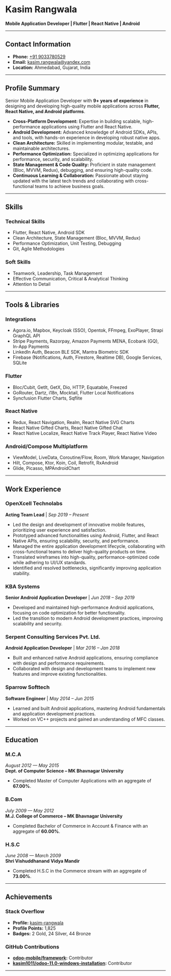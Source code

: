 # Kasim Rangwala  
**Mobile Application Developer | Flutter | React Native | Android**  

---

## Contact Information  
- **Phone:** [+91 9033780529](tel:+919033780529)  
- **Email:** [kasim.rangwala@yandex.com](mailto:kasim.rangwala@yandex.com)  
- **Location:** Ahmedabad, Gujarat, India  

---

## Profile Summary  
Senior Mobile Application Developer with **9+ years of experience** in designing and developing high-quality mobile applications across **Flutter, React Native, and Android platforms**.  

- **Cross-Platform Development:** Expertise in building scalable, high-performance applications using Flutter and React Native.  
- **Android Development:** Advanced knowledge of Android SDKs, APIs, and tools, with hands-on experience in developing robust native apps.  
- **Clean Architecture:** Skilled in implementing modular, testable, and maintainable architectures.  
- **Performance Optimization:** Specialized in optimizing applications for performance, security, and scalability.  
- **State Management & Code Quality:** Proficient in state management (Bloc, MVVM, Redux), debugging, and ensuring high-quality code.  
- **Continuous Learning & Collaboration:** Passionate about staying updated with the latest tech trends and collaborating with cross-functional teams to achieve business goals.  

---

## Skills  
### Technical Skills  
- Flutter, React Native, Android SDK  
- Clean Architecture, State Management (Bloc, MVVM, Redux)  
- Performance Optimization, Unit Testing, Debugging  
- Git, Agile Methodologies  

### Soft Skills  
- Teamwork, Leadership, Task Management  
- Effective Communication, Critical & Analytical Thinking  
- Attention to Detail  

---

## Tools & Libraries  
### Integrations  
- Agora.io, Mapbox, Keycloak (SSO), Opentok, FFmpeg, ExoPlayer, Strapi GraphQL API  
- Stripe Payments, Razorpay, Amazon Payments MENA, Ecobank (GQ), In-App Payments  
- LinkedIn Auth, Beacon BLE SDK, Mantra Biometric SDK  
- Firebase (Notifications, Auth, Firestore, Realtime DB), Google Services, SQLite  

### Flutter  
- Bloc/Cubit, GetIt, GetX, Dio, HTTP, Equatable, Freezed  
- GoRouter, Dartz, i18n, Mocktail, Flutter Local Notifications  
- Syncfusion Flutter Charts, Sqflite  

### React Native  
- Redux, React Navigation, Realm, React Native SVG Charts  
- React Native Gifted Charts, React Native Gifted Chat  
- React Native Localize, React Native Track Player, React Native Video  

### Android/Compose Multiplatform  
- ViewModel, LiveData, Coroutine/Flow, Room, Work Manager, Navigation  
- Hilt, Compose, Ktor, Koin, Coil, Retrofit, RxAndroid  
- Glide, Picasso, MPAndroidChart  

---

## Work Experience  

### OpenXcell Technolabs  
**Acting Team Lead** | *Sep 2019 – Present*  
- Led the design and development of innovative mobile features, prioritizing user experience and satisfaction.  
- Prototyped advanced functionalities using Android, Flutter, and React Native APIs, ensuring scalability, security, and performance.  
- Managed the entire application development lifecycle, collaborating with cross-functional teams to deliver high-quality products on time.  
- Translated wireframes into high-quality, performance-optimized code while adhering to UI/UX standards.  
- Identified and resolved bottlenecks, significantly improving application stability.  

### KBA Systems  
**Senior Android Application Developer** | *Jun 2018 – Sep 2019*  
- Developed and maintained high-performance Android applications, focusing on code optimization for better functionality.  
- Led the transition to modern Android development practices, improving scalability and security.  

### Serpent Consulting Services Pvt. Ltd.  
**Android Application Developer** | *Mar 2016 – Jan 2018*  
- Built and enhanced native Android applications, ensuring compliance with design and performance requirements.  
- Collaborated with design and development teams to implement new features and improve existing functionalities.  

### Sparrow Softtech  
**Software Engineer** | *May 2014 – Jun 2015*  
- Learned and built Android applications, mastering Android fundamentals and application development practices.  
- Worked on VC++ projects and gained an understanding of MFC classes.  

---

## Education  
### M.C.A  
*August 2012 — May 2015*  
**Dept. of Computer Science – MK Bhavnagar University**  
- Completed Master of Computer Applications with an aggregate of **67.00%**.  

### B.Com  
*July 2009 — May 2012*  
**M.J. College of Commerce – MK Bhavnagar University**  
- Completed Bachelor of Commerce in Account & Finance with an aggregate of **60.00%**.  

### H.S.C  
*June 2008 — March 2009*  
**Shri Vishuddhanand Vidya Mandir**  
- Completed H.S.C in the Commerce stream with an aggregate of **73.00%**.  

---

## Achievements  
### Stack Overflow  
- **Profile:** [kasim-rangwala](https://stackoverflow.com/users/3702021/kasim-rangwala)  
- **Profile Points:** 1,825  
- **Badges:** 2 Gold, 24 Silver, 44 Bronze  

### GitHub Contributions  
- **[odoo-mobile/framework](https://github.com/odoo-mobile/framework):** Contributor  
- **[kasim1011/odoo-11.0-windows-installation](https://github.com/kasim1011/odoo-11.0-windows-installation):** Contributor  

---
